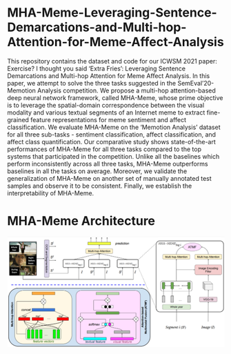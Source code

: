 # MHA-Meme-Leveraging-Sentence-Demarcations-and-Multi-hop-Attention-for-Meme-Affect-Analysis
This repository contains the dataset and code for our ICWSM 2021 paper: Exercise? I thought you said ‘Extra Fries’: Leveraging Sentence Demarcations and Multi-hop Attention for Meme Affect Analysis. In this paper, we attempt to solve the three tasks suggested in the SemEval’20-Memotion Analysis competition. We propose a multi-hop attention-based deep neural network framework, called MHA-Meme, whose prime objective is to leverage the spatial-domain correspondence between the visual modality and various textual segments of an Internet meme to extract fine-grained feature representations for meme sentiment and affect classification. We evaluate MHA-Meme on the ‘Memotion Analysis’ dataset for all three sub-tasks - sentiment classification, affect classification, and affect class quantification. Our comparative study shows state-of-the-art performances of MHA-Meme for all three tasks compared to the top systems that participated in the competition. Unlike all the baselines which perform inconsistently across all three tasks, MHA-Meme outperforms baselines in all the tasks on average. Moreover, we validate the generalization of MHA-Meme on another set of manually annotated test samples and observe it to be consistent. Finally, we establish the interpretability of MHA-Meme.

# MHA-Meme Architecture

![](Images/MHA-Meme.png)

